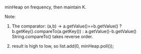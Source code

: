 
minHeap on frequency, then maintain K.

Note:
1. The comparator: (a,b) -> a.getValue()==b.getValue() ? b.getKey().compareTo(a.getKey()) : a.getValue()-b.getValue()    String.compareTo() takes reverse order.

2. result is high to low, so list.add(0, minHeap.poll());
